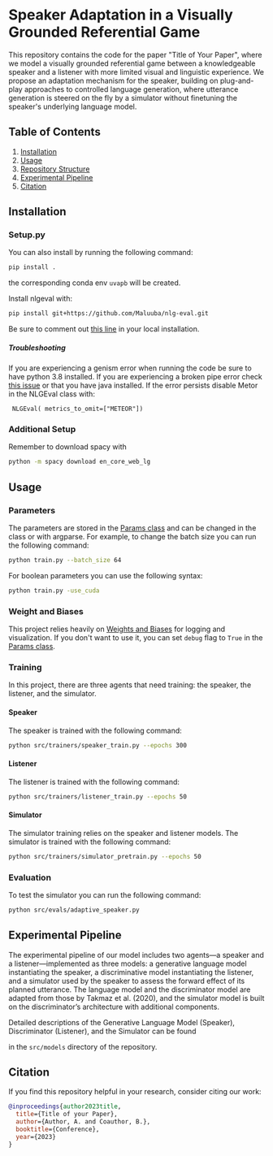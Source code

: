# Speaker Adaptation in a Visually Grounded Referential Game

This repository contains the code for the paper "Title of Your Paper", where we model a visually grounded referential
game between a knowledgeable speaker and a listener with more limited visual and linguistic experience. We propose an
adaptation mechanism for the speaker, building on plug-and-play approaches to controlled language generation, where
utterance generation is steered on the fly by a simulator without finetuning the speaker's underlying language model.

## Table of Contents

1. [Installation](#installation)
2. [Usage](#usage)
3. [Repository Structure](#repository-structure)
4. [Experimental Pipeline](#experimental-pipeline)
5. [Citation](#citation)

## Installation

### Setup.py

You can also install by running the following command:

```bash
pip install .
```
the corresponding conda env `uvapb` will be created.

Install nlgeval with:

```bash
pip install git+https://github.com/Maluuba/nlg-eval.git
```

Be sure to comment out [this line](https://github.com/Maluuba/nlg-eval/blob/7f7993035a2f4729a15d20040fd904933ea58767/nlgeval/__init__.py#L289
) in your local installation.

##### Troubleshooting

If you are experiencing a genism error when running the code be sure to have python 3.8 installed.
If you are experiencing a broken pipe error
check [this issue](https://github.com/InnerPeace-Wu/densecap-tensorflow/issues/10) or that you have java installed.
If the error persists disable Metor in the NLGEval class with:

```
 NLGEval( metrics_to_omit=["METEOR"])
```

### Additional Setup

Remember to download spacy with

```bash
python -m spacy download en_core_web_lg
```

## Usage

### Parameters

The parameters are stored in the [Params class](src/commons/Params.py) and can be changed in the class or with argparse.
For example, to change the batch size you can run the following command:

```bash
python train.py --batch_size 64
```

For boolean parameters you can use the following syntax:

```bash
python train.py -use_cuda
```

### Weight and Biases

This project relies heavily on [Weights and Biases](https://wandb.ai/site) for logging and visualization. If you don't
want to use it, you can set `debug` flag to `True` in the [Params class](src/commons/Params.py).

### Training

In this project, there are three agents that need training: the speaker, the listener, and the simulator.

#### Speaker

The speaker is trained with the following command:

```bash
python src/trainers/speaker_train.py --epochs 300
```

#### Listener

The listener is trained with the following command:

```bash
python src/trainers/listener_train.py --epochs 50
```

#### Simulator

The simulator training relies on the speaker and listener models. The simulator is trained with the following command:

```bash
python src/trainers/simulator_pretrain.py --epochs 50
```

### Evaluation

To test the simulator you can run the following command:

```bash
python src/evals/adaptive_speaker.py
```

## Experimental Pipeline

The experimental pipeline of our model includes two agents—a speaker and a listener—implemented as three models: a
generative language model instantiating the speaker, a discriminative model instantiating the listener, and a simulator
used by the speaker to assess the forward effect of its planned utterance. The language model and the discriminator
model are adapted from those by Takmaz et al. (2020), and the simulator model is built on the discriminator’s
architecture with additional components.

Detailed descriptions of the Generative Language Model (Speaker), Discriminator (Listener), and the Simulator can be
found

in the `src/models` directory of the repository.

## Citation

If you find this repository helpful in your research, consider citing our work:

```bib
@inproceedings{author2023title,
  title={Title of your Paper},
  author={Author, A. and Coauthor, B.},
  booktitle={Conference},
  year={2023}
}
```
